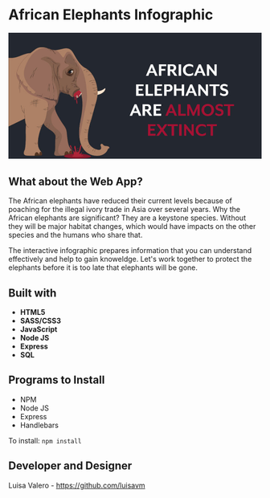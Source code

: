 # African Elephants Infographic
![African Elephants](/public/images/african_elephant_readme.jpg)

## What about the Web App?
The African elephants have reduced their current levels because of poaching for the illegal ivory trade in Asia over several years. Why the African elephants are significant? They are a keystone species. Without they will
be major habitat changes, which would have impacts on the other species and the humans who share that.

The interactive infographic prepares information that you can understand effectively and help to gain knoweldge. Let's work together to protect the elephants before it is too late that elephants will be gone.

## Built with
* **HTML5**
* **SASS/CSS3**
* **JavaScript**
* **Node JS**
* **Express**
* **SQL**


## Programs to Install 
* NPM
* Node JS
* Express
* Handlebars

To install: `npm install`

## Developer and Designer
Luisa Valero - https://github.com/luisavm